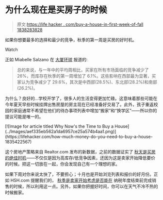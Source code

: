 # 为什么现在是买房子的时候

> 原文:[https://life hacker . com/buy-a-house-in-first-week-of-fall 1838283828](https://lifehacker.com/buy-a-house-during-the-first-week-of-fall-1838283828)

如果你想要最多的选择和最少的竞争，秋季的第一周是买房的好时机。

Watch

正如 Miabelle Salzano 在 [大厦环球](https://www.mansionglobal.com/articles/black-friday-of-u-s-real-estate-is-next-week-207419) 报道的:

> 总的来说，与一年中的平均周相比，买家在所有市场面临的竞争减少了 26%，而库存在秋季的第一周增加了 6.1%。这些影响在西部最为显著，买家认为竞争减少了 29.6%，其次是中西部(28.5%)、东北部(28.2%)和南部(26.2%)。

为什么？良好的...学校开学了，很多人的生活变得更加忙碌。这意味着那些可能在今年夏天早些时候挂牌出售房屋的房主现在已经准备好交易了。此外，孩子重返校园的家庭通常不希望在他们的待办事项列表中增加“搬家”和“换学区”——所以你的提议可能是唯一的。

<aside data-commerce-source="inset" class="sc-16a0mhj-2 gAjHzr">[![Image for article titled Why Now&#39;s the Time to Buy a House](../Images/aef335eb562a1da6957ce25a574b4aa1.png)](https://lifehacker.com/how-much-money-do-you-need-to-buy-a-house-1835422567)</aside>

这个房地产策略来自 Realtor.com 发布的新数据，之前的数据证实了 [秋天是买房的绝佳时机](https://www.realtor.com/advice/buy/reasons-fall-is-the-best-time-to-buy-a-home/)——不仅仅是因为高库存/低竞争因素，还因为这是卖家开始降低要价的时候。把这一切放在一起，你会发现自己有一个理想的家。

如果下周对你来说太快了，不要担心；十月也是开始浏览列表和报价的好月份。正如 HSH.com 提醒我们的， [秋季是卖家开始考虑是否能在](https://www.hsh.com/first-time-homebuyer/buying-home-in-fall.html) 纳税年度结束前完成销售的时候，所以利用这一点。另外，如果你把握好时间，你可以在天气不冷不热的时候搬家。
